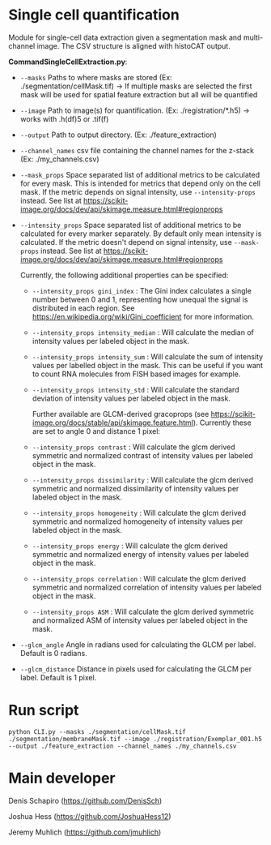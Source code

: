 # Single cell quantification
Module for single-cell data extraction given a segmentation mask and multi-channel image. The CSV structure is aligned with histoCAT output.

**CommandSingleCellExtraction.py**:

* `--masks` Paths to where masks are stored (Ex: ./segmentation/cellMask.tif) -> If multiple masks are selected the first mask will be used for spatial feature extraction but all will be quantified

* `--image` Path to image(s) for quantification.  (Ex: ./registration/*.h5) -> works with .h(df)5 or .tif(f)

* `--output` Path to output directory. (Ex: ./feature_extraction)

* `--channel_names` csv file containing the channel names for the z-stack (Ex: ./my_channels.csv)

* `--mask_props` Space separated list of additional metrics to be calculated for every mask.
    This is intended for metrics that depend only on the cell mask. If the metric depends
    on signal intensity, use `--intensity-props` instead.
    See list at https://scikit-image.org/docs/dev/api/skimage.measure.html#regionprops

* `--intensity_props` Space separated list of additional metrics to be calculated for every marker separately.
    By default only mean intensity is calculated.
    If the metric doesn't depend on signal intensity, use `--mask-props` instead.
    See list at https://scikit-image.org/docs/dev/api/skimage.measure.html#regionprops

    Currently, the following additional properties can be specified:

    * `--intensity_props gini_index` : The Gini index calculates a single number
    between 0 and 1, representing how unequal the signal is distributed in each region.
    See https://en.wikipedia.org/wiki/Gini_coefficient for more information.
    * `--intensity_props intensity_median` : Will calculate the median of intensity values per labeled object in the mask.
    * `--intensity_props intensity_sum` : Will calculate the sum of intensity values per labelled object in the mask. This can be useful if you want to count RNA molecules from FISH based images for example.
    * `--intensity_props intensity_std` : Will calculate the standard deviation of intensity values per labeled object in the mask.

        Further available are GLCM-derived gracoprops (see https://scikit-image.org/docs/stable/api/skimage.feature.html). Currently these are set to angle 0 and distance 1 pixel:
    * `--intensity_props contrast` : Will calculate the glcm derived symmetric and normalized contrast of intensity values per labeled object in the mask.
    * `--intensity_props dissimilarity` : Will calculate the glcm derived symmetric and normalized dissimilarity of intensity values per labeled object in the mask.
    * `--intensity_props homogeneity` : Will calculate the glcm derived symmetric and normalized homogeneity of intensity values per labeled object in the mask.
    * `--intensity_props energy` : Will calculate the glcm derived symmetric and normalized energy of intensity values per labeled object in the mask.
    * `--intensity_props correlation` : Will calculate the glcm derived symmetric and normalized correlation of intensity values per labeled object in the mask.
    * `--intensity_props ASM` : Will calculate the glcm derived symmetric and normalized ASM of intensity values per labeled object in the mask.
* `--glcm_angle` Angle in radians used for calculating the GLCM per label. Default is 0 radians.
* `--glcm_distance` Distance in pixels used for calculating the GLCM per label. Default is 1 pixel.


# Run script
`python CLI.py --masks ./segmentation/cellMask.tif ./segmentation/membraneMask.tif --image ./registration/Exemplar_001.h5  --output ./feature_extraction --channel_names ./my_channels.csv`

# Main developer
Denis Schapiro (https://github.com/DenisSch)

Joshua Hess (https://github.com/JoshuaHess12)

Jeremy Muhlich (https://github.com/jmuhlich)